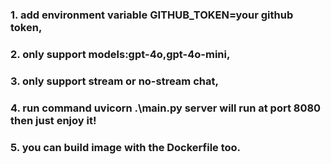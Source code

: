 ### 1. add environment variable GITHUB_TOKEN=your github token,
### 2. only support models:gpt-4o,gpt-4o-mini,
### 3. only support stream or no-stream chat,
### 4. run command uvicorn .\main.py server will run at port 8080 then just enjoy it!
### 5. you can build image with the Dockerfile too.
